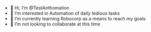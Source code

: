 - 👋 Hi, I’m @TestAnthomation
- 👀 I’m interested in Automation of daily tedious tasks
- 🌱 I’m currently learning Robocorp as a means to reach my goals
- 💞️ I’m not looking to collaborate at this time

